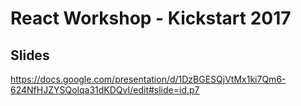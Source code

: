 # React Workshop - Kickstart 2017

## Slides
https://docs.google.com/presentation/d/1DzBGESQjVtMx1ki7Qm6-624NfHJZYSQolqa31dKDQvI/edit#slide=id.p7
